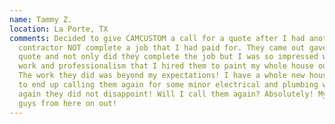```yaml
---
name: Tammy Z.
location: La Porte, TX
comments: Decided to give CAMCUSTOM a call for a quote after I had another
  contractor NOT complete a job that I had paid for. They came out gave me the
  quote and not only did they complete the job but I was so impressed with their
  work and professionalism that I hired them to paint my whole house outside.
  The work they did was beyond my expectations! I have a whole new house! I had
  to end up calling them again for some minor electrical and plumbing work, and
  again they did not disappoint! Will I call them again? Absolutely! My go to
  guys from here on out!
---
```


